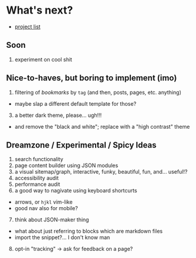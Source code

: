 # What's next?

- [project list](/devlog/project-list)

## Soon

1. experiment on cool shit

## Nice-to-haves, but boring to implement (imo)

1. filtering of *bookmarks* by `tag` (and then, posts, pages, etc. anything)
  - maybe slap a different default template for those?
3. a better dark theme, please... ugh!!!
  - and remove the "black and white"; replace with a "high contrast" theme

## Dreamzone / Experimental / Spicy Ideas

1. search functionality
2. page content builder using JSON modules
3. a visual sitemap/graph, interactive, funky, beautiful, fun, and... useful!?
4. accessibility audit
5. performance audit
6. a good way to nagivate using keyboard shortcurts
  - arrows, or `hjkl` vim-like
  - good nav also for mobile?
7. think about JSON-maker thing
  - what about just referring to blocks which are markdown files
  - import the snippet?... I don't know man
8. opt-in "tracking" -> ask for feedback on a page?

